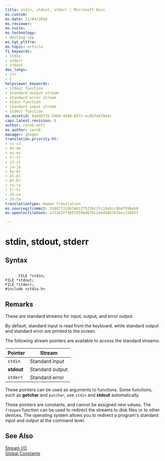 ```yaml
---
title: stdin, stdout, stderr | Microsoft Docs
ms.custom: 
ms.date: 11/04/2016
ms.reviewer: 
ms.suite: 
ms.technology:
- devlang-cpp
ms.tgt_pltfrm: 
ms.topic: article
f1_keywords:
- stdin
- stderr
- stdout
dev_langs:
- C++
- C
helpviewer_keywords:
- stdout function
- standard output stream
- standard error stream
- stdin function
- standard input stream
- stderr function
ms.assetid: badd4735-596d-4498-857c-ec8b7e670e4c
caps.latest.revision: 6
author: corob-msft
ms.author: corob
manager: ghogen
translation.priority.ht:
- cs-cz
- de-de
- es-es
- fr-fr
- it-it
- ja-jp
- ko-kr
- pl-pl
- pt-br
- ru-ru
- tr-tr
- zh-cn
- zh-tw
translationtype: Human Translation
ms.sourcegitcommit: 3168772cbb7e8127523bc2fc2da5cc9b4f59beb8
ms.openlocfilehash: a73363ff9657d590d670c2e949467b7becfa055f

---
```

# stdin, stdout, stderr
## Syntax  
  
```  
  
      FILE *stdin;   
FILE *stdout;   
FILE *stderr;   
#include <stdio.h>  
```  
  
## Remarks  
 These are standard streams for input, output, and error output.  
  
 By default, standard input is read from the keyboard, while standard output and standard error are printed to the screen.  
  
 The following stream pointers are available to access the standard streams:  
  
|Pointer|Stream|  
|-------------|------------|  
|`stdin`|Standard input|  
|**stdout**|Standard output|  
|`stderr`|Standard error|  
  
 These pointers can be used as arguments to functions. Some functions, such as **getchar** and `putchar`, use `stdin` and **stdout** automatically.  
  
 These pointers are constants, and cannot be assigned new values. The `freopen` function can be used to redirect the streams to disk files or to other devices. The operating system allows you to redirect a program's standard input and output at the command level.  
  
## See Also  
 [Stream I/O](../c-runtime-library/stream-i-o.md)   
 [Global Constants](../c-runtime-library/global-constants.md)


<!--HONumber=Jan17_HO2-->


